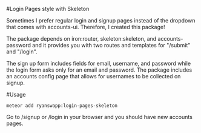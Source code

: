 #Login Pages style with Skeleton

Sometimes I prefer regular login and signup pages instead of the dropdown that comes with accounts-ui. Therefore, I created this package!

The package depends on iron:router, skeleton:skeleton, and accounts-password and it provides you with two routes and templates for "/submit" and "/login".

The sign up form includes fields for email, username, and password while the login form asks only for an email and password. The package includes an accounts config page that allows for usernames to be collected on signup.

#Usage

    meteor add ryanswapp:login-pages-skeleton

Go to /signup or /login in your browser and you should have new accounts pages.